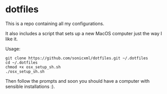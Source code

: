 # dotfiles

This is a repo containing all my configurations.

It also includes a script that sets up a new MacOS computer just the way I like it.

Usage:
```
git clone https://github.com/sonicxml/dotfiles.git ~/.dotfiles
cd ~/.dotfiles
chmod +x osx_setup_sh.sh
./osx_setup_sh.sh
```
Then follow the prompts and soon you should have a computer with sensible installations :).
